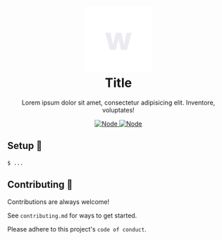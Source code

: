 <h1 align="center">
	<img src="logo.svg" width="150px"><br>
    Title
</h1>
<p align="center">
Lorem ipsum dolor sit amet, consectetur adipisicing elit. Inventore, voluptates!
</p>

<p align="center">
	<a href="https://deno.land" target="_blank">
    	<img src="https://img.shields.io/badge/Node-20.2.0-4e3f73?style=for-the-badge" alt="Node">
     </a>
	<a href="https://deno.land" target="_blank">
    	<img src="https://img.shields.io/badge/TypeScript-5.0.0-4e3f73?style=for-the-badge" alt="Node">
     </a>
</p>

## Setup 🔮

```
$ ...
```

<!-- ## Docker 🔮

```
$ ...
``` -->

## Contributing 🔮

Contributions are always welcome!

See `contributing.md` for ways to get started.

Please adhere to this project's `code of conduct`.